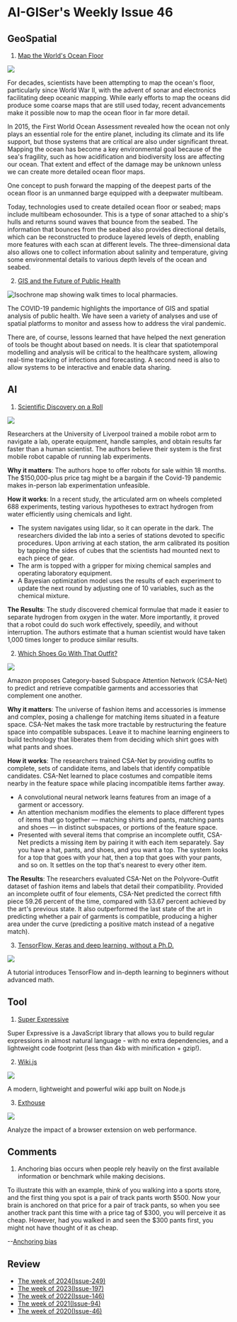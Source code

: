 # AI-GISer's Weekly Issue 46

## GeoSpatial

1. [Map the World's Ocean Floor](https://www.gislounge.com/how-geospatial-technologies-to-complete-the-effort-to-map-the-worlds-ocean-floor/)

![](https://i1.wp.com/www.gislounge.com/wp-content/uploads/2020/07/unmanned-barge-ocean-floor-mapping.png?w=1000&ssl=1)

For decades, scientists have been attempting to map the ocean's floor, particularly since World War II, with the advent of sonar and electronics facilitating deep oceanic mapping. While early efforts to map the oceans did produce some coarse maps that are still used today, recent advancements make it possible now to map the ocean floor in far more detail.

In 2015, the First World Ocean Assessment revealed how the ocean not only plays an essential role for the entire planet, including its climate and its life support, but those systems that are critical are also under significant threat. Mapping the ocean has become a key environmental goal because of the sea's fragility, such as how acidification and biodiversity loss are affecting our ocean. That extent and effect of the damage may be unknown unless we can create more detailed ocean floor maps.

One concept to push forward the mapping of the deepest parts of the ocean floor is an unmanned barge equipped with a deepwater multibeam.

Today, technologies used to create detailed ocean floor or seabed; maps include multibeam echosounder. This is a type of sonar attached to a ship's hulls and returns sound waves that bounce from the seabed. The information that bounces from the seabed also provides directional details, which can be reconstructed to produce layered levels of depth, enabling more features with each scan at different levels. The three-dimensional data also allows one to collect information about salinity and temperature, giving some environmental details to various depth levels of the ocean and seabed.

2. [GIS and the Future of Public Health](https://www.gislounge.com/gis-and-the-future-of-public-health/)

![Isochrone map showing walk times to local pharmacies. ](https://i1.wp.com/www.gislounge.com/wp-content/uploads/2020/07/isochrone-map-uk.png?w=1000&ssl=1)

The COVID-19 pandemic highlights the importance of GIS and spatial analysis of public health. We have seen a variety of analyses and use of spatial platforms to monitor and assess how to address the viral pandemic.

There are, of course, lessons learned that have helped the next generation of tools be thought about based on needs. It is clear that spatiotemporal modelling and analysis will be critical to the healthcare system, allowing real-time tracking of infections and forecasting. A second need is also to allow systems to be interactive and enable data sharing.

## AI

1. [Scientific Discovery on a Roll](https://www.nature.com/articles/s41586-020-2442-2)

![](<https://blog.deeplearning.ai/hubfs/ezgif.com-optimize%20(14).gif>)

Researchers at the University of Liverpool trained a mobile robot arm to navigate a lab, operate equipment, handle samples, and obtain results far faster than a human scientist. The authors believe their system is the first mobile robot capable of running lab experiments.

**Why it matters**: The authors hope to offer robots for sale within 18 months. The \$150,000-plus price tag might be a bargain if the Covid-19 pandemic makes in-person lab experimentation unfeasible.

**How it works**: In a recent study, the articulated arm on wheels completed 688 experiments, testing various hypotheses to extract hydrogen from water efficiently using chemicals and light.

- The system navigates using lidar, so it can operate in the dark.
  The researchers divided the lab into a series of stations devoted to specific procedures. Upon arriving at each station, the arm calibrated its position by tapping the sides of cubes that the scientists had mounted next to each piece of gear.
- The arm is topped with a gripper for mixing chemical samples and operating laboratory equipment.
- A Bayesian optimization model uses the results of each experiment to update the next round by adjusting one of 10 variables, such as the chemical mixture.

**The Results**: The study discovered chemical formulae that made it easier to separate hydrogen from oxygen in the water. More importantly, it proved that a robot could do such work effectively, speedily, and without interruption. The authors estimate that a human scientist would have taken 1,000 times longer to produce similar results.

2. [Which Shoes Go With That Outfit?](https://arxiv.org/abs/1912.08967)

![](https://blog.deeplearning.ai/hubfs/CSA-Net.gif)

Amazon proposes Category-based Subspace Attention Network (CSA-Net) to predict and retrieve compatible garments and accessories that complement one another.

**Why it matters**: The universe of fashion items and accessories is immense and complex, posing a challenge for matching items situated in a feature space. CSA-Net makes the task more tractable by restructuring the feature space into compatible subspaces. Leave it to machine learning engineers to build technology that liberates them from deciding which shirt goes with what pants and shoes.

**How it works**: The researchers trained CSA-Net by providing outfits to complete, sets of candidate items, and labels that identify compatible candidates. CSA-Net learned to place costumes and compatible items nearby in the feature space while placing incompatible items farther away.

- A convolutional neural network learns features from an image of a garment or accessory.
- An attention mechanism modifies the elements to place different types of items that go together — matching shirts and pants, matching pants and shoes — in distinct subspaces, or portions of the feature space.
- Presented with several items that comprise an incomplete outfit, CSA-Net predicts a missing item by pairing it with each item separately. Say you have a hat, pants, and shoes, and you want a top. The system looks for a top that goes with your hat, then a top that goes with your pants, and so on. It settles on the top that's nearest to every other item.

**The Results**: The researchers evaluated CSA-Net on the Polyvore-Outfit dataset of fashion items and labels that detail their compatibility. Provided an incomplete outfit of four elements, CSA-Net predicted the correct fifth piece 59.26 percent of the time, compared with 53.67 percent achieved by the art's previous state. It also outperformed the last state of the art in predicting whether a pair of garments is compatible, producing a higher area under the curve (predicting a positive match instead of a negative match).

3. [TensorFlow, Keras and deep learning, without a Ph.D.](https://codelabs.developers.google.com/codelabs/cloud-tensorflow-mnist/#0)

![](https://camo.githubusercontent.com/88e8f05934e258ddd2bf0f43a8e0b98427862f49/68747470733a2f2f7777772e77616e67626173652e636f6d2f626c6f67696d672f61737365742f3230323030372f6267323032303037313730352e6a7067)

A tutorial introduces TensorFlow and in-depth learning to beginners without advanced math.

## Tool

1. [Super Expressive](https://github.com/francisrstokes/super-expressive)

Super Expressive is a JavaScript library that allows you to build regular expressions in almost natural language - with no extra dependencies, and a lightweight code footprint (less than 4kb with minification + gzip!).

2. [Wiki.js](https://github.com/Requarks/wiki)

![](https://wiki.js.org/img/wiki-screenshot-2x.830b799c.png)

A modern, lightweight and powerful wiki app built on Node.js

3. [Exthouse](https://github.com/treosh/exthouse)

![](https://user-images.githubusercontent.com/158189/59514028-5904e680-8ebc-11e9-9e3f-bb6c9f8b464e.png)

Analyze the impact of a browser extension on web performance.

## Comments

1. Anchoring bias occurs when people rely heavily on the first available information or benchmark while making decisions.

To illustrate this with an example, think of you walking into a sports store, and the first thing you spot is a pair of track pants worth $500. Now your brain is anchored on that price for a pair of track pants, so when you see another track pant this time with a price tag of $300, you will perceive it as cheap. However, had you walked in and seen the \$300 pants first, you might not have thought of it as cheap.

--[Anchoring bias](https://models.substack.com/p/why-are-we-anchored-often)

## Review

- [The week of 2024(Issue-249)](../2024/issue-249.md)
- [The week of 2023(Issue-197)](../2023/issue-197.md)
- [The week of 2022(Issue-146)](../2022/issue-146.md)
- [The week of 2021(Issue-94)](../2021/issue-94.md)
- [The week of 2020(Issue-46)](../2020/issue-46.md)
